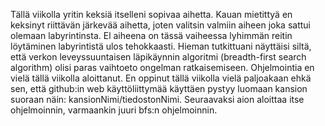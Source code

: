 Tällä viikolla yritin keksiä itselleni sopivaa aihetta. Kauan mietittyä en keksinyt riittävän järkevää aihetta, joten valitsin valmiin aiheen joka sattui olemaan labyrintinsta. El aiheena on tässä vaiheessa lyhimmän reitin löytäminen labyrintistä ulos tehokkaasti. Hieman tutkittuani näyttäisi siltä, että verkon leveyssuuntaisen läpikäynnin algoritmi (breadth-first search algorithm) olisi paras vaihtoeto ongelman ratkaisemiseen. Ohjelmointia en vielä tällä viikolla aloittanut. En oppinut tällä viikolla vielä paljoakaan ehkä sen, että github:in web käyttöliittymää käyttäen pystyy luomaan kansion suoraan näin: kansionNimi/tiedostonNimi. 
Seuraavaksi aion aloittaa itse ohjelmoinnin, varmaankin juuri bfs:n ohjelmoinnin. 
